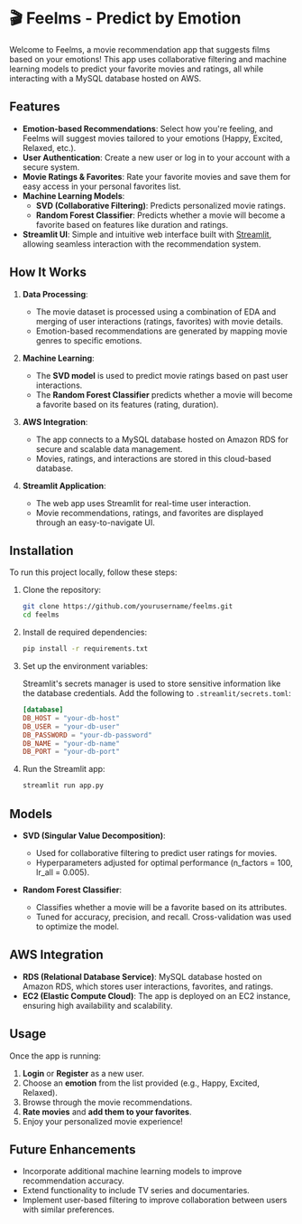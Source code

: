 # 🎬 Feelms - Predict by Emotion

Welcome to Feelms, a movie recommendation app that suggests films based on your emotions! This app uses collaborative filtering and machine learning models to predict your favorite movies and ratings, all while interacting with a MySQL database hosted on AWS.

## Features

- **Emotion-based Recommendations**: Select how you're feeling, and Feelms will suggest movies tailored to your emotions (Happy, Excited, Relaxed, etc.).
- **User Authentication**: Create a new user or log in to your account with a secure system. 
- **Movie Ratings & Favorites**: Rate your favorite movies and save them for easy access in your personal favorites list.
- **Machine Learning Models**: 
  - **SVD (Collaborative Filtering)**: Predicts personalized movie ratings.
  - **Random Forest Classifier**: Predicts whether a movie will become a favorite based on features like duration and ratings.
- **Streamlit UI**: Simple and intuitive web interface built with [Streamlit](https://streamlit.io/), allowing seamless interaction with the recommendation system.

## How It Works

1. **Data Processing**: 
   - The movie dataset is processed using a combination of EDA and merging of user interactions (ratings, favorites) with movie details.
   - Emotion-based recommendations are generated by mapping movie genres to specific emotions.
   
2. **Machine Learning**: 
   - The **SVD model** is used to predict movie ratings based on past user interactions.
   - The **Random Forest Classifier** predicts whether a movie will become a favorite based on its features (rating, duration).

3. **AWS Integration**:
   - The app connects to a MySQL database hosted on Amazon RDS for secure and scalable data management.
   - Movies, ratings, and interactions are stored in this cloud-based database.
   
4. **Streamlit Application**:
   - The web app uses Streamlit for real-time user interaction.
   - Movie recommendations, ratings, and favorites are displayed through an easy-to-navigate UI.

## Installation

To run this project locally, follow these steps:

1. Clone the repository:

   ```bash
   git clone https://github.com/yourusername/feelms.git
   cd feelms

2. Install de required dependencies:

   ```bash
   pip install -r requirements.txt

3. Set up the environment variables:

   Streamlit's secrets manager is used to store sensitive information like the database credentials. Add the following to `.streamlit/secrets.toml`:

   ```toml
   [database]
   DB_HOST = "your-db-host"
   DB_USER = "your-db-user"
   DB_PASSWORD = "your-db-password"
   DB_NAME = "your-db-name"
   DB_PORT = "your-db-port"

4. Run the Streamlit app:
   ```bash
   streamlit run app.py

## Models

- **SVD (Singular Value Decomposition)**:
  - Used for collaborative filtering to predict user ratings for movies.
  - Hyperparameters adjusted for optimal performance (n_factors = 100, lr_all = 0.005).

- **Random Forest Classifier**:
  - Classifies whether a movie will be a favorite based on its attributes.
  - Tuned for accuracy, precision, and recall. Cross-validation was used to optimize the model.

## AWS Integration

- **RDS (Relational Database Service)**: MySQL database hosted on Amazon RDS, which stores user interactions, favorites, and ratings.
- **EC2 (Elastic Compute Cloud)**: The app is deployed on an EC2 instance, ensuring high availability and scalability.

## Usage

Once the app is running:

1. **Login** or **Register** as a new user.
2. Choose an **emotion** from the list provided (e.g., Happy, Excited, Relaxed).
3. Browse through the movie recommendations.
4. **Rate movies** and **add them to your favorites**.
5. Enjoy your personalized movie experience!

## Future Enhancements

- Incorporate additional machine learning models to improve recommendation accuracy.
- Extend functionality to include TV series and documentaries.
- Implement user-based filtering to improve collaboration between users with similar preferences.




